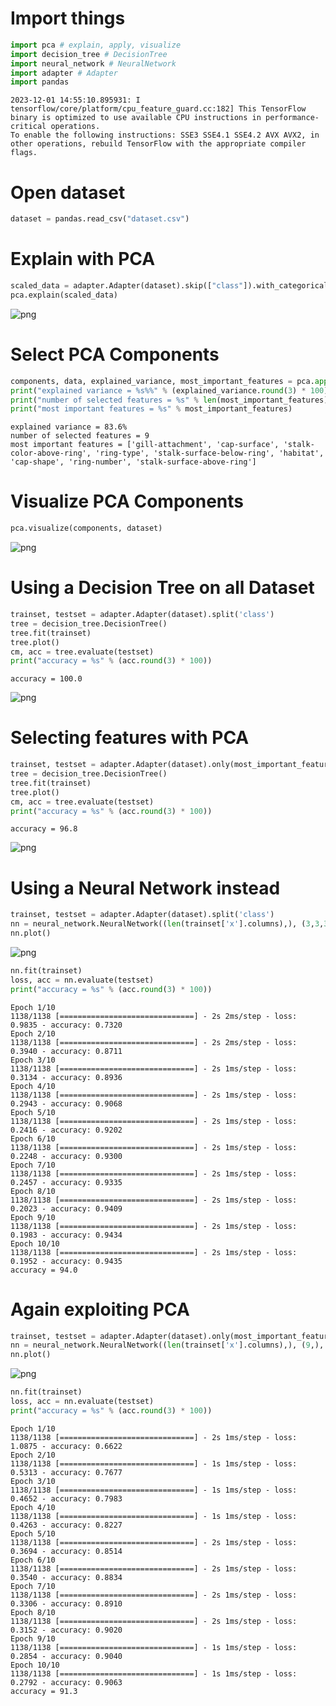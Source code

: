 # Import things


```python
import pca # explain, apply, visualize
import decision_tree # DecisionTree
import neural_network # NeuralNetwork
import adapter # Adapter
import pandas
```

    2023-12-01 14:55:10.895931: I tensorflow/core/platform/cpu_feature_guard.cc:182] This TensorFlow binary is optimized to use available CPU instructions in performance-critical operations.
    To enable the following instructions: SSE3 SSE4.1 SSE4.2 AVX AVX2, in other operations, rebuild TensorFlow with the appropriate compiler flags.


# Open dataset


```python
dataset = pandas.read_csv("dataset.csv")
```

# Explain with PCA


```python
scaled_data = adapter.Adapter(dataset).skip(["class"]).with_categoricals().only_numericals().scale().ok()
pca.explain(scaled_data)
```


    
![png](output_5_0.png)
    


# Select PCA Components


```python
components, data, explained_variance, most_important_features = pca.apply(scaled_data)
print("explained variance = %s%%" % (explained_variance.round(3) * 100))
print("number of selected features = %s" % len(most_important_features))
print("most important features = %s" % most_important_features)
```

    explained variance = 83.6%
    number of selected features = 9
    most important features = ['gill-attachment', 'cap-surface', 'stalk-color-above-ring', 'ring-type', 'stalk-surface-below-ring', 'habitat', 'cap-shape', 'ring-number', 'stalk-surface-above-ring']


# Visualize PCA Components


```python
pca.visualize(components, dataset)
```


    
![png](output_9_0.png)
    


# Using a Decision Tree on all Dataset


```python
trainset, testset = adapter.Adapter(dataset).split('class')
tree = decision_tree.DecisionTree()
tree.fit(trainset)
tree.plot()
cm, acc = tree.evaluate(testset)
print("accuracy = %s" % (acc.round(3) * 100))
```

    accuracy = 100.0



    
![png](output_11_1.png)
    


# Selecting features with PCA


```python
trainset, testset = adapter.Adapter(dataset).only(most_important_features + ['class']).split('class')
tree = decision_tree.DecisionTree()
tree.fit(trainset)
tree.plot()
cm, acc = tree.evaluate(testset)
print("accuracy = %s" % (acc.round(3) * 100))
```

    accuracy = 96.8



    
![png](output_13_1.png)
    


# Using a Neural Network instead


```python
trainset, testset = adapter.Adapter(dataset).split('class')
nn = neural_network.NeuralNetwork((len(trainset['x'].columns),), (3,3,3,3), (len(trainset['y'].columns),))
nn.plot()
```




    
![png](output_15_0.png)
    




```python
nn.fit(trainset)
loss, acc = nn.evaluate(testset)
print("accuracy = %s" % (acc.round(3) * 100))
```

    Epoch 1/10
    1138/1138 [==============================] - 2s 2ms/step - loss: 0.9835 - accuracy: 0.7320
    Epoch 2/10
    1138/1138 [==============================] - 2s 2ms/step - loss: 0.3940 - accuracy: 0.8711
    Epoch 3/10
    1138/1138 [==============================] - 2s 1ms/step - loss: 0.3134 - accuracy: 0.8936
    Epoch 4/10
    1138/1138 [==============================] - 2s 1ms/step - loss: 0.2943 - accuracy: 0.9068
    Epoch 5/10
    1138/1138 [==============================] - 2s 1ms/step - loss: 0.2416 - accuracy: 0.9202
    Epoch 6/10
    1138/1138 [==============================] - 2s 1ms/step - loss: 0.2248 - accuracy: 0.9300
    Epoch 7/10
    1138/1138 [==============================] - 2s 1ms/step - loss: 0.2457 - accuracy: 0.9335
    Epoch 8/10
    1138/1138 [==============================] - 2s 1ms/step - loss: 0.2023 - accuracy: 0.9409
    Epoch 9/10
    1138/1138 [==============================] - 2s 1ms/step - loss: 0.1983 - accuracy: 0.9434
    Epoch 10/10
    1138/1138 [==============================] - 2s 1ms/step - loss: 0.1952 - accuracy: 0.9435
    accuracy = 94.0


# Again exploiting PCA 


```python
trainset, testset = adapter.Adapter(dataset).only(most_important_features + ['class']).split('class')
nn = neural_network.NeuralNetwork((len(trainset['x'].columns),), (9,), (len(trainset['y'].columns),))
nn.plot()
```




    
![png](output_18_0.png)
    




```python
nn.fit(trainset)
loss, acc = nn.evaluate(testset)
print("accuracy = %s" % (acc.round(3) * 100))
```

    Epoch 1/10
    1138/1138 [==============================] - 2s 1ms/step - loss: 1.0875 - accuracy: 0.6622
    Epoch 2/10
    1138/1138 [==============================] - 1s 1ms/step - loss: 0.5313 - accuracy: 0.7677
    Epoch 3/10
    1138/1138 [==============================] - 1s 1ms/step - loss: 0.4652 - accuracy: 0.7983
    Epoch 4/10
    1138/1138 [==============================] - 1s 1ms/step - loss: 0.4263 - accuracy: 0.8227
    Epoch 5/10
    1138/1138 [==============================] - 2s 1ms/step - loss: 0.3694 - accuracy: 0.8514
    Epoch 6/10
    1138/1138 [==============================] - 2s 1ms/step - loss: 0.3540 - accuracy: 0.8834
    Epoch 7/10
    1138/1138 [==============================] - 2s 1ms/step - loss: 0.3306 - accuracy: 0.8910
    Epoch 8/10
    1138/1138 [==============================] - 2s 1ms/step - loss: 0.3152 - accuracy: 0.9020
    Epoch 9/10
    1138/1138 [==============================] - 1s 1ms/step - loss: 0.2854 - accuracy: 0.9040
    Epoch 10/10
    1138/1138 [==============================] - 1s 1ms/step - loss: 0.2792 - accuracy: 0.9063
    accuracy = 91.3

